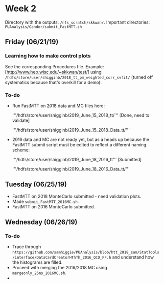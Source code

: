 # Week 2

Directory with the outputs: `/nfs_scratch/skkwan/`.
Important directories:
`PUAnalysis/Condor/submit_FastMTT.sh`

## Friday (06/21/19)

### Learning how to make control plots
See the corresponding Procedures file. Example: [http://www.hep.wisc.edu/~skkwan/test/] using `/hdfs/store/user/shigginb/2018_tt_pm_weighted_corr_svfit/` (turned off systematics because that's overkill for a demo).

### To-do

- Run FastMTT on 2018 data and MC files here:

  '''/hdfs/store/user/shigginb/2019_June_15_2018_tt/''' [Done, need to validate]

  '''/hdfs/store/user/shigginb/2019_June_15_2018_Data_tt/'''
- 2016 data and MC are not ready yet, but as a heads up because the FastMTT submit script must be edited to reflect a different naming scheme:

  '''/hdfs/store/user/shigginb/2019_June_18_2016_tt''' [Submitted]

  '''/hdfs/store/user/shigginb/2019_June_18_2016_Data_tt/'''


## Tuesday (06/25/19)

- FastMTT on 2018 MonteCarlo submitted - need validation plots.
- Made `submit_FastMTT_2016MC.sh`.
- FastMTT on 2016 MonteCarlo submitted.

## Wednesday (06/26/19)

### To-do
- Trace through `https://github.com/samhiggie/PUAnalysis/blob/htt_2018_sam/StatTools/interface/DataCardCreatorHThTh_2016_QCD_FF.h` and understand how the histograms are filled.
- Proceed with merging the 2016/2018 MC using `mergeonly_25ns_2016MC.sh`. 
- 